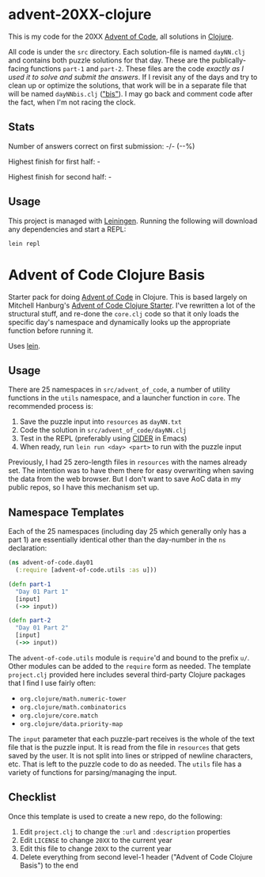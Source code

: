 # advent-20XX-clojure

This is my code for the 20XX [Advent of Code](https://adventofcode.com/20XX),
all solutions in [Clojure](https://clojure.org/).

All code is under the `src` directory. Each solution-file is named `dayNN.clj`
and contains both puzzle solutions for that day. These are the
publically-facing functions `part-1` and `part-2`. These files are the code
*exactly as I used it to solve and submit the answers*. If I revisit any of the
days and try to clean up or optimize the solutions, that work will be in a
separate file that will be named `dayNNbis.clj`
(["bis"](https://www.merriam-webster.com/dictionary/bis)). I may go back and
comment code after the fact, when I'm not racing the clock.

## Stats

Number of answers correct on first submission: -/- (--%)

Highest finish for first half: -

Highest finish for second half: -

## Usage

This project is managed with [Leiningen](https://leiningen.org/). Running the
following will download any dependencies and start a REPL:

```
lein repl
```

# Advent of Code Clojure Basis

Starter pack for doing [Advent of Code](https://www.adventofcode.com) in
Clojure. This is based largely on Mitchell Hanburg's [Advent of Code
Clojure Starter](https://github.com/mhanberg/advent-of-code-clojure-starter).
I've rewritten a lot of the structural stuff, and re-done the `core.clj` code
so that it only loads the specific day's namespace and dynamically looks up the
appropriate function before running it.

Uses [lein](https://github.com/technomancy/leiningen).

## Usage

There are 25 namespaces in `src/advent_of_code`, a number of utility functions
in the `utils` namespace, and a launcher function in `core`. The recommended
process is:

1. Save the puzzle input into `resources` as `dayNN.txt`
1. Code the solution in `src/advent_of_code/dayNN.clj`
1. Test in the REPL (preferably using [CIDER](https://cider.mx/) in Emacs)
1. When ready, run `lein run <day> <part>` to run with the puzzle input

Previously, I had 25 zero-length files in `resources` with the names already
set. The intention was to have them there for easy overwriting when saving the
data from the web browser. But I don't want to save AoC data in my public
repos, so I have this mechanism set up.

## Namespace Templates

Each of the 25 namespaces (including day 25 which generally only has a part 1)
are essentially identical other than the day-number in the `ns` declaration:

```clojure
(ns advent-of-code.day01
  (:require [advent-of-code.utils :as u]))

(defn part-1
  "Day 01 Part 1"
  [input]
  (->> input))

(defn part-2
  "Day 01 Part 2"
  [input]
  (->> input))
```

The `advent-of-code.utils` module is `require`'d and bound to the prefix `u/`.
Other modules can be added to the `require` form as needed. The template
`project.clj` provided here includes several third-party Clojure packages that
I find I use fairly often:

* `org.clojure/math.numeric-tower`
* `org.clojure/math.combinatorics`
* `org.clojure/core.match`
* `org.clojure/data.priority-map`

The `input` parameter that each puzzle-part receives is the whole of the text
file that is the puzzle input. It is read from the file in `resources` that
gets saved by the user. It is not split into lines or stripped of newline
characters, etc. That is left to the puzzle code to do as needed. The `utils`
file has a variety of functions for parsing/managing the input.

## Checklist

Once this template is used to create a new repo, do the following:

1. Edit `project.clj` to change the `:url` and `:description` properties
2. Edit `LICENSE` to change `20XX` to the current year
3. Edit this file to change `20XX` to the current year
4. Delete everything from second level-1 header ("Advent of Code Clojure Basis")
   to the end
